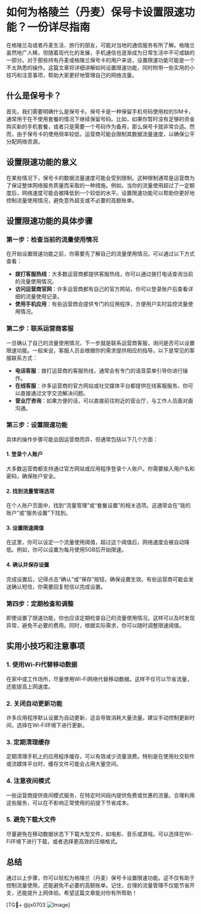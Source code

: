 # 如何为格陵兰（丹麦）保号卡设置限速功能？一份详尽指南

在格陵兰岛或者丹麦生活、旅行的朋友，可能对当地的通信服务有所了解。格陵兰虽然地广人稀，但随着现代化的发展，手机通信也逐渐成为日常生活中不可或缺的一部分。对于那些持有丹麦或格陵兰保号卡的用户来说，设置限速功能可能是一个不太熟悉的操作。这篇文章将详细讲解如何设置限速功能，同时附带一些实用的小技巧和注意事项，帮助大家更好地管理自己的网络流量。

## 什么是保号卡？

首先，我们需要明确什么是保号卡。保号卡是一种保留手机号码使用权的SIM卡，通常用于在不使用套餐的情况下继续保留号码。比如，如果你暂时没有足够的资金购买新的手机套餐，或者只是需要一个号码作为备用，那么保号卡就非常合适。然而，由于保号卡的使用频率较低，运营商可能会限制其数据流量速度，以确保公平分配网络资源。

## 设置限速功能的意义

在某些情况下，保号卡的数据流量速度可能会受到限制。这种限制通常是运营商为了保证整体网络服务质量而采取的一种措施。例如，当你的流量使用超过了一定额度后，网络速度可能会被降低到一个较低的水平。设置限速功能可以帮助你更好地控制流量使用情况，避免意外超支或不必要的高额账单。

## 设置限速功能的具体步骤

### 第一步：检查当前的流量使用情况

在开始设置限速功能之前，你需要先了解自己的流量使用情况。可以通过以下方式查看：

- **拨打客服热线**：大多数运营商都提供客服热线，你可以通过拨打电话查询当前的流量使用情况。
- **访问运营商官网**：许多运营商都有自己的官方网站，你可以登录账户后查看详细的流量使用记录。
- **使用手机应用**：有些运营商会提供专门的应用程序，方便用户实时监控流量使用情况。

### 第二步：联系运营商客服

一旦确认了自己的流量使用情况，下一步就是联系运营商客服，询问是否可以设置限速功能。一般来说，客服人员会根据你的需求提供相应的指导。以下是常见的客服联系方式：

- **电话客服**：拨打运营商的客服热线，通常会有专门的语音菜单引导你进行操作。
- **在线客服**：许多运营商的官方网站或社交媒体平台都提供在线客服服务，你可以直接通过文字交流解决问题。
- **营业厅咨询**：如果方便的话，可以直接前往附近的营业厅，与工作人员面对面沟通。

### 第三步：设置限速功能

具体的操作步骤可能会因运营商而异，但通常包括以下几个方面：

#### 1. 登录个人账户

大多数运营商都支持通过官方网站或应用程序登录个人账户。你需要输入用户名和密码，确保账户安全。

#### 2. 找到流量管理选项

在个人账户页面中，找到“流量管理”或“套餐设置”的相关选项。这通常会在“我的账户”或“服务设置”下找到。

#### 3. 设置限速阈值

在这里，你可以设定一个流量使用阈值，超过这个阈值后，网络速度会被自动降低。例如，你可以设置为每月使用5GB后开始限速。

#### 4. 确认并保存设置

完成设置后，记得点击“确认”或“保存”按钮，确保设置生效。有些运营商可能会发送确认短信，你需要回复短信以完成设置。

### 第四步：定期检查和调整

即使设置了限速功能，你也应该定期检查自己的流量使用情况。这样可以及时发现异常，避免不必要的费用。同时，根据实际需求，你可以随时调整限速阈值。

## 实用小技巧和注意事项

### 1. 使用Wi-Fi代替移动数据

在家中或工作场所，尽量使用Wi-Fi网络代替移动数据。这样不仅可以节省流量，还能提高上网速度。

### 2. 关闭自动更新功能

许多应用程序默认设置为自动更新，这会导致消耗大量流量。建议手动控制更新时间，选择在Wi-Fi环境下进行更新。

### 3. 定期清理缓存

定期清理手机上的应用程序缓存，可以有效减少流量浪费。特别是在使用社交软件或流媒体平台时，缓存文件可能会占用大量空间。

### 4. 注意夜间模式

一些运营商提供夜间模式服务，在特定时间段内提供免费或优惠的流量。合理利用这些服务，可以在不影响正常使用的前提下节省成本。

### 5. 避免下载大文件

尽量避免在移动数据状态下下载大型文件，如电影、音乐或游戏。可以选择在Wi-Fi环境下进行下载，或者选择更高效的压缩格式。

## 总结

通过以上步骤，你可以轻松为格陵兰（丹麦）保号卡设置限速功能。这不仅有助于控制流量使用，还能避免不必要的高额账单。记住，合理的流量管理不仅能节省开支，还能提升上网体验。希望这篇文章能对你有所帮助！

[TG💪+ @jx0703 ![Image](https://github.com/user-attachments/assets/dbca1d08-cadb-493c-b0ec-ad6f7a83f270)]